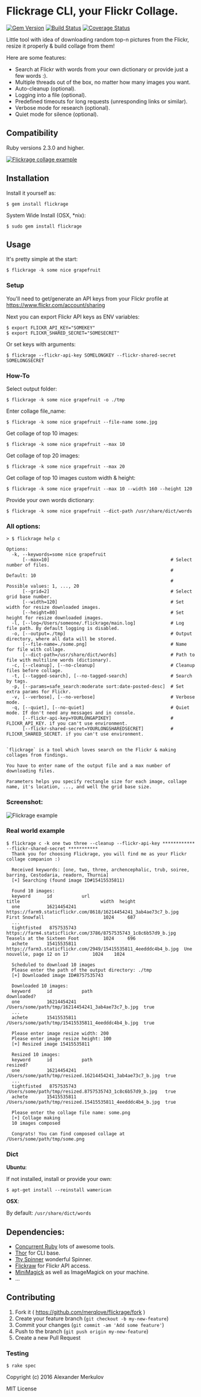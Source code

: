 # Flickrage CLI, your Flickr Collage. 

[![Gem Version](https://badge.fury.io/rb/flickrage.svg)](http://badge.fury.io/rb/flickrage)
[![Build Status](https://travis-ci.org/merqlove/flickrage.svg?branch=master)](https://travis-ci.org/merqlove/flickrage)
[![Coverage Status](https://coveralls.io/repos/github/merqlove/flickrage/badge.svg?branch=master)](https://coveralls.io/github/merqlove/flickrage?branch=master)

Little tool with idea of downloading random top-n pictures from the Flickr, resize it properly & build collage from them!

Here are some features:

- Search at Flickr with words from your own dictionary or provide just a few words :).
- Multiple threads out of the box, no matter how many images you want.
- Auto-cleanup (optional).
- Logging into a file (optional).
- Predefined timeouts for long requests (unresponding links or similar).
- Verbose mode for research (optional).
- Quiet mode for silence (optional).

## Compatibility

Ruby versions 2.3.0 and higher.

<a href="https://raw.githubusercontent.com/merqlove/flickrage/prepare/assets/collage.jpg" target="_blank"><img src="https://raw.githubusercontent.com/merqlove/flickrage/prepare/assets/collage.jpg" style="max-width:50%" alt="Flickrage collage example"></a>

## Installation

Install it yourself as:

    $ gem install flickrage
    
System Wide Install (OSX, *nix):
  
    $ sudo gem install flickrage          
    
## Usage

It's pretty simple at the start:

    $ flickrage -k some nice grapefruit

### Setup 

You'll need to get/generate an API keys from your Flickr profile at https://www.flickr.com/account/sharing
    
Next you can export Flickr API keys as ENV variables:  

    $ export FLICKR_API_KEY="SOMEKEY"
    $ export FLICKR_SHARED_SECRET="SOMESECRET"
        
Or set keys with arguments:

    $ flickrage --flickr-api-key SOMELONGKEY --flickr-shared-secret SOMELONGSECRET
    
### How-To 

Select output folder:

    $ flickrage -k some nice grapefruit -o ./tmp

Enter collage file_name:

    $ flickrage -k some nice grapefruit --file-name some.jpg

Get collage of top 10 images:

    $ flickrage -k some nice grapefruit --max 10

Get collage of top 20 images:

    $ flickrage -k some nice grapefruit --max 20

Get collage of top 10 images custom width & height:

    $ flickrage -k some nice grapefruit --max 10 --width 160 --height 120

Provide your own words dictionary:

    $ flickrage -k some nice grapefruit --dict-path /usr/share/dict/words

### All options:    

    > $ flickrage help c 
    
    Options:
      -k, --keywords=some nice grapefruit                        
          [--max=10]                                             # Select number of files.
                                                                 # Default: 10
                                                                 # Possible values: 1, ..., 20
          [--grid=2]                                             # Select grid base number.
          [--width=120]                                          # Set width for resize downloaded images.
          [--height=80]                                          # Set height for resize downloaded images.
      -l, [--log=/Users/someone/.flickrage/main.log]             # Log file path. By default logging is disabled.
      -o, [--output=./tmp]                                       # Output directory, where all data will be stored.
          [--file-name=./some.png]                               # Name for file with collage.
          [--dict-path=/usr/share/dict/words]                    # Path to file with multiline words (dictionary).
      -c, [--cleanup], [--no-cleanup]                            # Cleanup files before collage.
      -t, [--tagged-search], [--no-tagged-search]                # Search by tags.
      -p, [--params=safe_search:moderate sort:date-posted-desc]  # Set extra params for Flickr.
      -v, [--verbose], [--no-verbose]                            # Verbose mode.
      -q, [--quiet], [--no-quiet]                                # Quiet mode. If don't need any messages and in console.
          [--flickr-api-key=YOURLONGAPIKEY]                      # FLICKR_API_KEY. if you can't use environment.
          [--flickr-shared-secret=YOURLONGSHAREDSECRET]          # FLICKR_SHARED_SECRET. if you can't use environment.

  
    `flickrage` is a tool which loves search on the Flickr & making collages from findings.
    
    You have to enter name of the output file and a max number of downloading files.
    
    Parameters helps you specify rectangle size for each image, collage name, it's location, ..., and well the grid base size.

### Screenshot:

<img src="https://raw.githubusercontent.com/merqlove/flickrage/prepare/assets/example.png" style="max-width:100%" alt="Flickrage example">

### Real world example

    $ flickrage c -k one two three --cleanup --flickr-api-key ************ --flickr-shared-secret ***********
      Thank you for choosing Flickrage, you will find me as your Flickr collage companion :)
                    
      Received keywords: [one, two, three, archencephalic, trub, soiree, barring, Cestodaria, readorn, Thurnia]
      [+] Searching (found image ID#15415535811)
                    
      Found 10 images:
      keyword      id           url                                                               title                              width  height
      one          16214454241  https://farm9.staticflickr.com/8618/16214454241_3ab4ae73c7_b.jpg  First Snowfall                      1024     687
      ...
      tightfisted   8757535743  https://farm4.staticflickr.com/3786/8757535743_1c8c6b57d9_b.jpg   Teasels at the Sixteen Foot         1024     696
      achete       15415535811  https://farm3.staticflickr.com/2949/15415535811_4eedddc4b4_b.jpg  Une nouvelle, page 12 on 17         1024    1024
                    
      Scheduled to download 10 images
      Please enter the path of the output directory: ./tmp
      [+] Downloaded image ID#8757535743
                    
      Downloaded 10 images:
      keyword      id           path                                                                      downloaded?
      one          16214454241  /Users/some/path/tmp/16214454241_3ab4ae73c7_b.jpg  true
      ...
      achete       15415535811  /Users/some/path/tmp/15415535811_4eedddc4b4_b.jpg  true
                    
      Please enter image resize width: 200
      Please enter image resize height: 100
      [+] Resized image 15415535811
                    
      Resized 10 images:
      keyword      id           path                                                                              resized?
      one          16214454241  /Users/some/path/tmp/resized.16214454241_3ab4ae73c7_b.jpg  true
      ...
      tightfisted   8757535743  /Users/some/path/tmp/resized.8757535743_1c8c6b57d9_b.jpg   true
      achete       15415535811  /Users/some/path/tmp/resized.15415535811_4eedddc4b4_b.jpg  true
                    
      Please enter the collage file name: some.png
      [+] Collage making
      10 images composed
                    
      Congrats! You can find composed collage at /Users/some/path/tmp/some.png

### Dict

**Ubuntu**:

If not installed, install or provide your own:

    $ apt-get install --reinstall wamerican
    
**OSX**:

By default: `/usr/share/dict/words`

## Dependencies:

- [Concurrent Ruby](https://github.com/ruby-concurrency/concurrent-ruby) lots of awesome tools.
- [Thor](https://github.com/erikhuda/thor) for CLI base.
- [Tty Spinner](https://github.com/piotrmurach/tty-spinner) wonderful Spinner.
- [Flickraw](https://github.com/hanklords/flickraw) for Flickr API access.
- [MiniMagick](https://github.com/minimagick/minimagick) as well as ImageMagick on your machine.
- ...

## Contributing

1. Fork it ( https://github.com/merqlove/flickrage/fork )
2. Create your feature branch (`git checkout -b my-new-feature`)
3. Commit your changes (`git commit -am 'Add some feature'`)
4. Push to the branch (`git push origin my-new-feature`)
5. Create a new Pull Request

### Testing

    $ rake spec 

Copyright (c) 2016 Alexander Merkulov

MIT License
